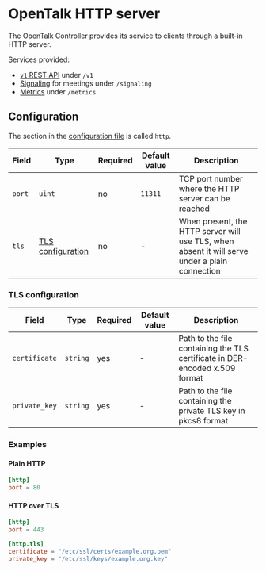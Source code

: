 # OpenTalk HTTP server

The OpenTalk Controller provides its service to clients through a built-in HTTP
server.

Services provided:

- [`v1` REST API](https://opentalk.eu/docs/developer/rest/) under `/v1`
- [Signaling](../signaling/reference/index.md) for meetings under `/signaling`
- [Metrics](metrics.md) under `/metrics`

## Configuration

The section in the [configuration file](configuration.md) is called `http`.

| Field  | Type                                    | Required | Default value | Description                                                                                    |
| ------ | --------------------------------------- | -------- | ------------- | ---------------------------------------------------------------------------------------------- |
| `port` | `uint`                                  | no       | `11311`       | TCP port number where the HTTP server can be reached                                           |
| `tls`  | [TLS configuration](#tls-configuration) | no       | -             | When present, the HTTP server will use TLS, when absent it will serve under a plain connection |

### TLS configuration

| Field         | Type     | Required | Default value | Description                                                                 |
| ------------- | -------- | -------- | ------------- | --------------------------------------------------------------------------- |
| `certificate` | `string` | yes      | -             | Path to the file containing the TLS certificate in DER-encoded x.509 format |
| `private_key` | `string` | yes      | -             | Path to the file containing the private TLS key in pkcs8 format             |

### Examples

#### Plain HTTP

```toml
[http]
port = 80
```

#### HTTP over TLS

```toml
[http]
port = 443

[http.tls]
certificate = "/etc/ssl/certs/example.org.pem"
private_key = "/etc/ssl/keys/example.org.key"
```
